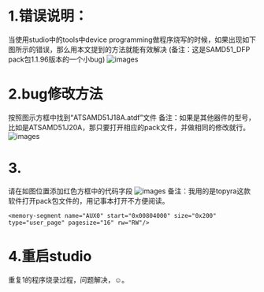 # 1.错误说明：
当使用studio中的tools中device programming做程序烧写的时候，如果出现如下图所示的错误，那么用本文提到的方法就能有效解决
(备注：这是SAMD51_DFP pack包1.1.96版本的一个小bug)
![images](https://github.com/yuchengstudio/SAME54/blob/master/tools_issues/reference/program_001.jpg)

# 2.bug修改方法
按照图示方框中找到“ATSAMD51J18A.atdf”文件
备注：如果是其他器件的型号，比如是ATSAMD51J20A，那只要打开相应的pack文件，并做相同的修改就行。
![images](https://github.com/yuchengstudio/SAME54/blob/master/tools_issues/reference/program_002.jpg)

# 3.
请在如图位置添加红色方框中的代码字段
![images](https://github.com/yuchengstudio/SAME54/blob/master/tools_issues/reference/program_003.jpg)
备注：我用的是topyra这款软件打开pack包文件的，用记事本打开不方便阅读。
```
<memory-segment name="AUX0" start="0x00804000" size="0x200" type="user_page" pagesize="16" rw="RW"/>
```
# 4.重启studio
重复1的程序烧录过程，问题解决，☺。

